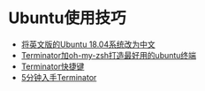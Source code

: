 # Ubuntu使用技巧

- [将英文版的Ubuntu 18.04系统改为中文](https://blog.csdn.net/fx_yzjy101/article/details/80238014)
- [Terminator加oh-my-zsh打造最好用的ubuntu终端](https://www.cnblogs.com/yangshiyu/p/6941555.html)
- [Terminator快捷键](https://www.cnblogs.com/telnetning/archive/2013/05/18/3084819.html)
- [5分钟入手Terminator](https://www.jianshu.com/p/cee2de32ca28)